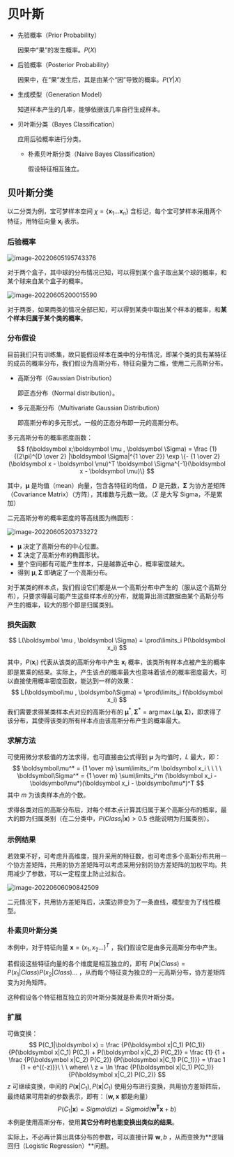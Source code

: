 # 贝叶斯

- 先验概率（Prior Probability）

	因果中“果”的发生概率。$P(X)$

- 后验概率（Posterior Probability）

	因果中，在“果”发生后，其是由某个“因”导致的概率。$P(Y|X)$

- 生成模型（Generation Model）

	知道样本产生的几率，能够依据该几率自行生成样本。
	
- 贝叶斯分类（Bayes Classification）

  应用后验概率进行分类。

  - 朴素贝叶斯分类（Naive Bayes Classification）

  	假设特征相互独立。

## 贝叶斯分类

以二分类为例，宝可梦样本空间 $\chi = \{\boldsymbol x_1 \dots \boldsymbol x_n\}$ 含标记，每个宝可梦样本采用两个特征，用特征向量 $\boldsymbol x_i$ 表示。

### 后验概率

![image-20220605195743376](images/贝叶斯/image-20220605195743376.png)

对于两个盒子，其中球的分布情况已知，可以得到某个盒子取出某个球的概率，和某个球来自某个盒子的概率。

![image-20220605200015590](images/贝叶斯/image-20220605200015590.png)

对于两类，如果两类的情况全部已知，可以得到某类中取出某个样本的概率，和**某个样本归属于某个类的概率**。

### 分布假设

目前我们只有训练集，故只能假设样本在类中的分布情况，即某个类的具有某特征的成员的概率分布，我们假设为高斯分布，特征向量为二维，使用二元高斯分布。

- 高斯分布（Gaussian Distribution）

	即正态分布（Normal distribution）。

- 多元高斯分布（Multivariate Gaussian Distribution）

	即高斯分布的多元形式，一般的正态分布即一元的高斯分布。

多元高斯分布的概率密度函数：
$$
f(\boldsymbol x;\boldsymbol \mu , \boldsymbol \Sigma) = \frac {1} {(2\pi)^{D \over 2} |\boldsymbol \Sigma|^{1 \over 2}} \exp \{- {1 \over 2}(\boldsymbol x - \boldsymbol \mu)^T \boldsymbol \Sigma^{-1}(\boldsymbol x - \boldsymbol \mu)\}
$$

其中，$\boldsymbol \mu$ 是均值（mean）向量，包含各特征的均值， $D$ 是元数，$\boldsymbol \Sigma$  为协方差矩阵（Covariance Matrix）（方阵），其维数与元数一致。（$\Sigma$ 是大写 Sigma，不是累加）

二元高斯分布的概率密度的等高线图为椭圆形：

![image-20220605203733272](images/贝叶斯/image-20220605203733272.png)

- $\boldsymbol \mu$ 决定了高斯分布的中心位置。
- $\boldsymbol \Sigma$ 决定了高斯分布的椭圆形状。
- 整个空间都有可能产生样本，只是越靠近中心，概率密度越大。
- 得到 $\boldsymbol \mu , \boldsymbol \Sigma$ 即确定了一个高斯分布。

对于某类的样本点，我们假设它们都是从一个高斯分布中产生的（服从这个高斯分布），只要求得最可能产生这些样本点的分布，就能算出测试数据由某个高斯分布产生的概率，较大的那个即是归属类别。

### 损失函数

$$
L(\boldsymbol \mu , \boldsymbol \Sigma) = \prod\limits_i P(\boldsymbol x_i)
$$

其中，$P(\boldsymbol x_i)$ 代表从该类的高斯分布中产生 $\boldsymbol x_i$ 概率，该类所有样本点被产生的概率即是累乘的结果。实际上，产生该点的概率最大也意味着该点的概率密度最大，可以直接使用概率密度函数，能达到一样的效果：
$$
L(\boldsymbol\mu , \boldsymbol\Sigma) = \prod\limits_i f(\boldsymbol x_i)
$$
我们需要求得某类样本点对应的高斯分布的 $\boldsymbol\mu^*,\boldsymbol\Sigma^* = \arg \max L(\boldsymbol\mu, \boldsymbol\Sigma)$，即求得了该分布，其使得该类的所有样本点由该高斯分布产生的概率最大。

### 求解方法

可使用微分求极值的方法求得，也可直接由公式得到 $\boldsymbol\mu$ 为均值时，$L$ 最大，即：
$$
\boldsymbol\mu^* = {1 \over m} \sum\limits_i^m \boldsymbol x_i \ \ \ \ \boldsymbol\Sigma^* = {1 \over m} \sum\limits_i^m (\boldsymbol x_i - \boldsymbol\mu*)(\boldsymbol x_i - \boldsymbol\mu*)^T
$$
其中 $m$ 为该类样本点的个数。

求得各类对应的高斯分布后，对每个样本点计算其归属于某个高斯分布的概率，最大的即为归属类别（在二分类中，$P(Class_i|\boldsymbol x) \gt 0.5$ 也能说明为归属类别）。

### 示例结果

若效果不好，可考虑升高维度，提升采用的特征数，也可考虑多个高斯分布共用一个协方差矩阵，共用的协方差矩阵可以考虑采用分别的协方差矩阵的加权平均。共用减少了参数，可以一定程度上防止过拟合。

![image-20220606090842509](images/贝叶斯/image-20220606090842509.png)

二元情况下，共用协方差矩阵后，决策边界变为了一条直线，模型变为了线性模型。

### 朴素贝叶斯分类

本例中，对于特征向量 $\boldsymbol x = (x_1, x_2 \dots)^T$ ，我们假设它是由多元高斯分布中产生。

若假设这些特征向量的各个维度是相互独立的，即有 $P(\boldsymbol x|Class) = P(x_1|Class)P(x_2|Class) \dots$ ，从而每个特征变为独立的一元高斯分布，协方差矩阵变为对角矩阵。

这种假设各个特征相互独立的贝叶斯分类就是朴素贝叶斯分类。

### 扩展

可做变换：
$$
P(C_1|\boldsymbol x) = \frac {P(\boldsymbol x|C_1) P(C_1)} {P(\boldsymbol x|C_1) P(C_1) + P(\boldsymbol x|C_2) P(C_2)}
= \frac {1} {1 + \frac {P(\boldsymbol x|C_2) P(C_2)} {P(\boldsymbol x|C_1) P(C_1)}}
= \frac 1 {1 + e^{(-z)}}\ \ \ where\ \ z = \ln \frac {P(\boldsymbol x|C_1) P(C_1)} {P(\boldsymbol x|C_2) P(C_2)}
$$
$z$ 可继续变换，中间的 $P(\boldsymbol x|C_1),P(\boldsymbol x|C_1)$ 使用分布进行变换，共用协方差矩阵后，最终结果可用新的参数表示，即有：（$\boldsymbol {w,x}$ 都是向量）
$$
P(C_1|\boldsymbol x) = Sigmoid(z) = Sigmoid(\boldsymbol{ \boldsymbol w^T \boldsymbol x} + b)
$$
本例是使用高斯分布，使用**其它分布时也能变换出类似的结果**。

实际上，不必再计算出具体分布的参数，可以直接计算 $\boldsymbol w, b$ ，从而变换为**逻辑回归（Logistic Regression）**问题。